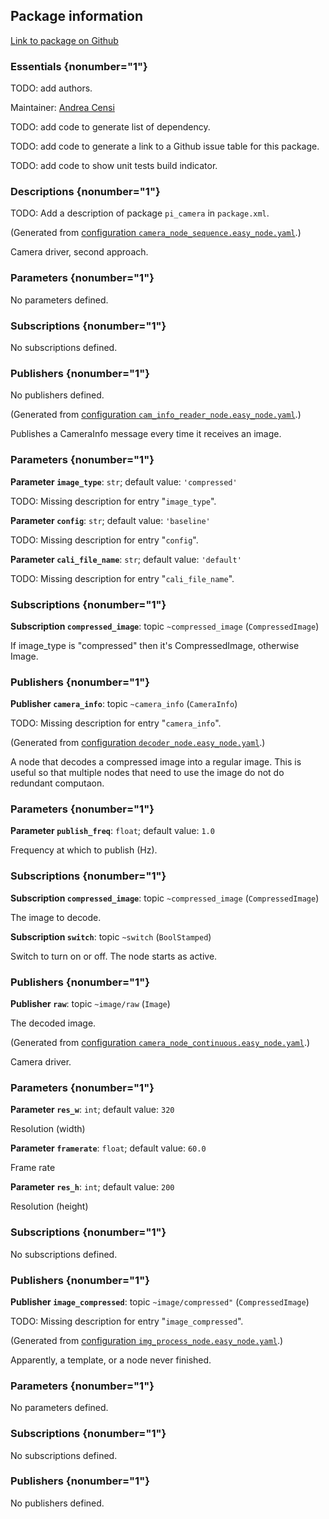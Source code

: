 <div id='pi_camera-autogenerated' markdown='1'>


<!-- do not edit this file, autogenerated -->

## Package information 

[Link to package on Github](github:org=duckietown,repo=Software,path=10-lane-control/pi_camera,branch=andrea-config)

### Essentials {nonumber="1"}

TODO: add authors.

Maintainer: [Andrea Censi](mailto:acensi@idsc.mavt.ethz.ch)

TODO: add code to generate list of dependency.

TODO: add code to generate a link to a Github issue table for this package.

TODO: add code to show unit tests build indicator.

### Descriptions {nonumber="1"}

TODO: Add a description of package `pi_camera` in `package.xml`.



</div>

<!-- file start -->

<div id='pi_camera-camera_node_sequence-autogenerated' markdown='1'>


<!-- do not edit this file, autogenerated -->

(Generated from [configuration `camera_node_sequence.easy_node.yaml`](github:org=duckietown,repo=Software,path=camera_node_sequence.easy_node.yaml,branch=andrea-config).)

Camera driver, second approach.

### Parameters {nonumber="1"}

No parameters defined.

### Subscriptions {nonumber="1"}

No subscriptions defined.

### Publishers {nonumber="1"}

No publishers defined.



</div><!-- file start -->

<div id='pi_camera-cam_info_reader_node-autogenerated' markdown='1'>


<!-- do not edit this file, autogenerated -->

(Generated from [configuration `cam_info_reader_node.easy_node.yaml`](github:org=duckietown,repo=Software,path=cam_info_reader_node.easy_node.yaml,branch=andrea-config).)

Publishes a CameraInfo message every time it receives an image.


### Parameters {nonumber="1"}

**Parameter `image_type`**: `str`; default value: `'compressed'`

TODO: Missing description for entry "`image_type`".

**Parameter `config`**: `str`; default value: `'baseline'`

TODO: Missing description for entry "`config`".

**Parameter `cali_file_name`**: `str`; default value: `'default'`

TODO: Missing description for entry "`cali_file_name`".

### Subscriptions {nonumber="1"}

**Subscription `compressed_image`**: topic `~compressed_image` (`CompressedImage`)

If image_type is "compressed" then it's CompressedImage, otherwise Image.

### Publishers {nonumber="1"}

**Publisher `camera_info`**: topic `~camera_info` (`CameraInfo`)

TODO: Missing description for entry "`camera_info`".



</div><!-- file start -->

<div id='pi_camera-decoder_node-autogenerated' markdown='1'>


<!-- do not edit this file, autogenerated -->

(Generated from [configuration `decoder_node.easy_node.yaml`](github:org=duckietown,repo=Software,path=decoder_node.easy_node.yaml,branch=andrea-config).)

A node that decodes a compressed image into a regular image. This is useful so that multiple nodes that need to use the image do not do redundant computaon.

### Parameters {nonumber="1"}

**Parameter `publish_freq`**: `float`; default value: `1.0`

Frequency at which to publish (Hz).

### Subscriptions {nonumber="1"}

**Subscription `compressed_image`**: topic `~compressed_image` (`CompressedImage`)

The image to decode.

**Subscription `switch`**: topic `~switch` (`BoolStamped`)

Switch to turn on or off. The node starts as active.

### Publishers {nonumber="1"}

**Publisher `raw`**: topic `~image/raw` (`Image`)

The decoded image.



</div><!-- file start -->

<div id='pi_camera-camera_node_continuous-autogenerated' markdown='1'>


<!-- do not edit this file, autogenerated -->

(Generated from [configuration `camera_node_continuous.easy_node.yaml`](github:org=duckietown,repo=Software,path=camera_node_continuous.easy_node.yaml,branch=andrea-config).)

Camera driver.

### Parameters {nonumber="1"}

**Parameter `res_w`**: `int`; default value: `320`

Resolution (width)

**Parameter `framerate`**: `float`; default value: `60.0`

Frame rate

**Parameter `res_h`**: `int`; default value: `200`

Resolution (height)

### Subscriptions {nonumber="1"}

No subscriptions defined.

### Publishers {nonumber="1"}

**Publisher `image_compressed`**: topic `~image/compressed"` (`CompressedImage`)

TODO: Missing description for entry "`image_compressed`".



</div><!-- file start -->

<div id='pi_camera-img_process_node-autogenerated' markdown='1'>


<!-- do not edit this file, autogenerated -->

(Generated from [configuration `img_process_node.easy_node.yaml`](github:org=duckietown,repo=Software,path=img_process_node.easy_node.yaml,branch=andrea-config).)

Apparently, a template, or a node never finished.


### Parameters {nonumber="1"}

No parameters defined.

### Subscriptions {nonumber="1"}

No subscriptions defined.

### Publishers {nonumber="1"}

No publishers defined.



</div>